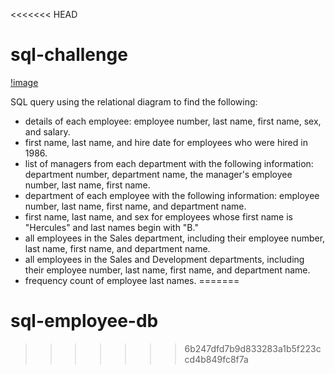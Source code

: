 <<<<<<< HEAD
# sql-challenge

[!image]('Relational_diagram.png')

SQL query using the relational diagram to find the following: 



* details of each employee: employee number, last name, first name, sex, and salary.
* first name, last name, and hire date for employees who were hired in 1986.
* list of managers from each department with the following information: department number, department name, the manager's employee number, last name, first name.
* department of each employee with the following information: employee number, last name, first name, and department name.
* first name, last name, and sex for employees whose first name is "Hercules" and last names begin with "B."
* all employees in the Sales department, including their employee number, last name, first name, and department name.
* all employees in the Sales and Development departments, including their employee number, last name, first name, and department name.
* frequency count of employee last names.
=======
# sql-employee-db
>>>>>>> 6b247dfd7b9d833283a1b5f223ccd4b849fc8f7a
